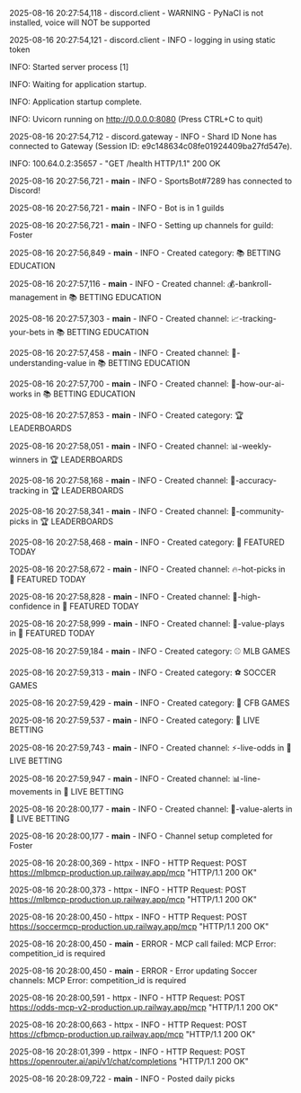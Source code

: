 2025-08-16 20:27:54,118 - discord.client - WARNING - PyNaCl is not installed, voice will NOT be supported

2025-08-16 20:27:54,121 - discord.client - INFO - logging in using static token

INFO:     Started server process [1]

INFO:     Waiting for application startup.

INFO:     Application startup complete.

INFO:     Uvicorn running on http://0.0.0.0:8080 (Press CTRL+C to quit)

2025-08-16 20:27:54,712 - discord.gateway - INFO - Shard ID None has connected to Gateway (Session ID: e9c148634c08fe01924409ba27fd547e).

INFO:     100.64.0.2:35657 - "GET /health HTTP/1.1" 200 OK

2025-08-16 20:27:56,721 - __main__ - INFO - SportsBot#7289 has connected to Discord!

2025-08-16 20:27:56,721 - __main__ - INFO - Bot is in 1 guilds

2025-08-16 20:27:56,721 - __main__ - INFO - Setting up channels for guild: Foster

2025-08-16 20:27:56,849 - __main__ - INFO - Created category: 📚 BETTING EDUCATION

2025-08-16 20:27:57,116 - __main__ - INFO - Created channel: 💰-bankroll-management in 📚 BETTING EDUCATION

2025-08-16 20:27:57,303 - __main__ - INFO - Created channel: 📈-tracking-your-bets in 📚 BETTING EDUCATION

2025-08-16 20:27:57,458 - __main__ - INFO - Created channel: 🎯-understanding-value in 📚 BETTING EDUCATION

2025-08-16 20:27:57,700 - __main__ - INFO - Created channel: 🤖-how-our-ai-works in 📚 BETTING EDUCATION

2025-08-16 20:27:57,853 - __main__ - INFO - Created category: 🏆 LEADERBOARDS

2025-08-16 20:27:58,051 - __main__ - INFO - Created channel: 📊-weekly-winners in 🏆 LEADERBOARDS

2025-08-16 20:27:58,168 - __main__ - INFO - Created channel: 💯-accuracy-tracking in 🏆 LEADERBOARDS

2025-08-16 20:27:58,341 - __main__ - INFO - Created channel: 👥-community-picks in 🏆 LEADERBOARDS

2025-08-16 20:27:58,468 - __main__ - INFO - Created category: 📌 FEATURED TODAY

2025-08-16 20:27:58,672 - __main__ - INFO - Created channel: 🔥-hot-picks in 📌 FEATURED TODAY

2025-08-16 20:27:58,828 - __main__ - INFO - Created channel: 🎰-high-confidence in 📌 FEATURED TODAY

2025-08-16 20:27:58,999 - __main__ - INFO - Created channel: 💎-value-plays in 📌 FEATURED TODAY

2025-08-16 20:27:59,184 - __main__ - INFO - Created category: ⚾ MLB GAMES

2025-08-16 20:27:59,313 - __main__ - INFO - Created category: ⚽ SOCCER GAMES

2025-08-16 20:27:59,429 - __main__ - INFO - Created category: 🏈 CFB GAMES

2025-08-16 20:27:59,537 - __main__ - INFO - Created category: 🎲 LIVE BETTING

2025-08-16 20:27:59,743 - __main__ - INFO - Created channel: ⚡-live-odds in 🎲 LIVE BETTING

2025-08-16 20:27:59,947 - __main__ - INFO - Created channel: 📊-line-movements in 🎲 LIVE BETTING

2025-08-16 20:28:00,177 - __main__ - INFO - Created channel: 🚨-value-alerts in 🎲 LIVE BETTING

2025-08-16 20:28:00,177 - __main__ - INFO - Channel setup completed for Foster

2025-08-16 20:28:00,369 - httpx - INFO - HTTP Request: POST https://mlbmcp-production.up.railway.app/mcp "HTTP/1.1 200 OK"

2025-08-16 20:28:00,373 - httpx - INFO - HTTP Request: POST https://mlbmcp-production.up.railway.app/mcp "HTTP/1.1 200 OK"

2025-08-16 20:28:00,450 - httpx - INFO - HTTP Request: POST https://soccermcp-production.up.railway.app/mcp "HTTP/1.1 200 OK"

2025-08-16 20:28:00,450 - __main__ - ERROR - MCP call failed: MCP Error: competition_id is required

2025-08-16 20:28:00,450 - __main__ - ERROR - Error updating Soccer channels: MCP Error: competition_id is required

2025-08-16 20:28:00,591 - httpx - INFO - HTTP Request: POST https://odds-mcp-v2-production.up.railway.app/mcp "HTTP/1.1 200 OK"

2025-08-16 20:28:00,663 - httpx - INFO - HTTP Request: POST https://cfbmcp-production.up.railway.app/mcp "HTTP/1.1 200 OK"

2025-08-16 20:28:01,399 - httpx - INFO - HTTP Request: POST https://openrouter.ai/api/v1/chat/completions "HTTP/1.1 200 OK"

2025-08-16 20:28:09,722 - __main__ - INFO - Posted daily picks